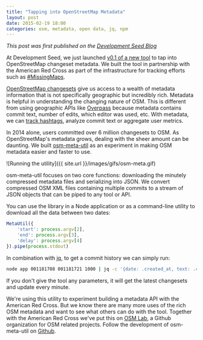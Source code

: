 ```yaml
---
title: "Tapping into OpenStreetMap Metadata"
layout: post
date: 2015-02-19 18:00
categories: osm, metadata, open data, jq, npm
---
```

*This post was first published on the [Development Seed Blog](http://developmentseed.org/blog/2015/02/19/tapping-into-osm-metadata/)*

At Development Seed, we just launched [v0.1 of a new tool](https://github.com/osmlab/osm-meta-util) to tap into OpenStreetMap changeset metadata. We built the tool in partnership with the American Red Cross as part of the infrastructure for tracking efforts such as [#MissingMaps](http://www.missingmaps.org/).

[OpenStreetMap changesets](http://wiki.openstreetmap.org/wiki/Changeset) give us access to a wealth of metadata information that is not specifically geographic but incredibly rich. Metadata is helpful in understanding the changing nature of OSM. This is different from using geographic APIs like [Overpass](https://github.com/drolbr/Overpass-API) because metadata contains commit text, number of edits, which editor was used, etc. With metadata, we can [track hashtags](http://resultmaps.neis-one.org/osm-missingmaps), analyze commit text or aggregate user metrics.

In 2014 alone, users committed over 6 million changesets to OSM. As OpenStreetMap's metadata grows, dealing with the sheer amount can be daunting. We built [osm-meta-util](https://github.com/osmlab/osm-meta-util) as an experiment in making OSM metadata easier and faster to use.

![Running the utility]({{ site.url }}/images/gifs/osm-meta.gif)

osm-meta-util focuses on two core functions: downloading the minutely compressed metadata files and serializing into JSON. We convert compressed OSM XML files containing multiple commits to a stream of JSON objects that can be piped to any tool or API. 

You can use the library in a Node application or as a command-line utility to download all the data between two dates: 

```javascript
MetaUtil({
    'start': process.argv[2],
    'end': process.argv[3],
    'delay': process.argv[4]
}).pipe(process.stdout)
```

In combination with [jq](https://stedolan.github.io/jq/), to get a commit history we can simply run: 

```sh
node app 001181708 001181721 1000 | jq -c '{date: .created_at, text: .comment}'
```

If you don't give the tool any parameters, it will get the latest changesets and update every minute.

We're using this utility to experiment building a metadata API with the American Red Cross. But we know there are many more uses of the rich OSM metadata and want to see what others can do with the tool. Together with the American Red Cross we've put this on [OSM Lab](https://github.com/osmlab), a Github organization for OSM related projects. Follow the development of osm-meta-util on [Github](https://github.com/osmlab/osm-meta-util). 
